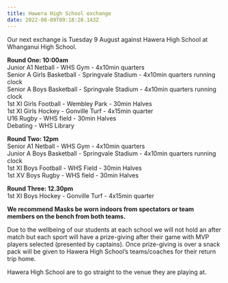 ```yaml
---
title: Hawera High School exchange
date: 2022-08-09T09:18:20.143Z
---
```

Our next exchange is Tuesday 9 August against Hawera High School at Whanganui High School.

**Round One: 10:00am**  
Junior A1 Netball - WHS Gym - 4x10min quarters  
Senior A Girls Basketball - Springvale Stadium - 4x10min quarters running clock  
Senior A Boys Basketball - Springvale Stadium - 4x10min quarters running clock  
1st XI Girls Football - Wembley Park - 30min Halves  
1st XI Girls Hockey - Gonville Turf - 4x15min quarter  
U16 Rugby - WHS field - 30min Halves  
Debating - WHS Library  

**Round Two: 12pm**  
Senior A1 Netball - WHS Gym - 4x10min quarters  
Junior A Boys Basketball - Springvale Stadium - 4x10min quarters running clock  
1st XI Boys Football - WHS Field - 30min Halves  
1st XV Boys Rugby - WHS field - 30min Halves  

**Round Three: 12.30pm**  
1st XI Boys Hockey - Gonville Turf - 4x15min quarter  

**We recommend Masks be worn indoors from spectators or team members on the bench from both teams.**  

Due to the wellbeing of our students at each school we will not hold an after match but each sport will have a prize-giving after their game with MVP players selected (presented by captains). Once prize-giving is over a snack pack will be given to Hawera High School’s teams/coaches for their return trip home.  

Hawera High School are to go straight to the venue they are playing at. 
